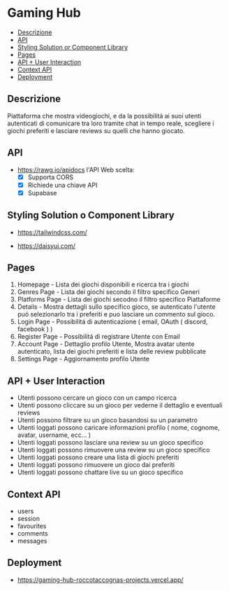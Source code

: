 # Gaming Hub

- [Descrizione](#descrizione)
- [API](#api)
- [Styling Solution or Component Library](#styling-solution-or-component-library)
- [Pages](#pages)
- [API + User Interaction](#api--user-interaction)
- [Context API](#context-api)
- [Deployment](#deployment)

## Descrizione

Piattaforma che mostra videogiochi, e da la possibilitá ai suoi utenti autenticati di comunicare tra loro tramite chat in tempo reale, scegliere i giochi preferiti e lasciare reviews su quelli che hanno giocato.

## API

* https://rawg.io/apidocs
l'API Web scelta:
   * [x] Supporta CORS
   * [x] Richiede una chiave API
   * [x] Supabase

## Styling Solution o Component Library

* https://tailwindcss.com/

* https://daisyui.com/

## Pages

1. Homepage - Lista dei giochi disponibili e ricerca tra i giochi
2. Genres Page - Lista dei giochi secondo il filtro specifico Generi
3. Platforms Page - Lista dei giochi secodno il filtro specifico Piattaforme
4. Details - Mostra dettagli sullo specifico gioco, se autenticato l'utente puó selezionarlo tra i preferiti e puo lasciare un commento sul gioco.
5. Login Page - Possibilitá di autenticazione ( email, OAuth ( discord, facebook ) )
6. Register Page - Possibilitá di registrare Utente con Email
7. Account Page - Dettaglio profilo Utente, Mostra avatar utente autenticato, lista dei giochi preferiti e lista delle review pubblicate
8. Settings Page - Aggiornamento profilo Utente

##  API + User Interaction

-    Utenti possono cercare un gioco con un campo ricerca
-    Utenti possono cliccare su un gioco per vederne il dettaglio e eventuali reviews
-    Utenti possono filtrare su un gioco basandosi su un parametro
-    Utenti loggati possono caricare informazioni profilo ( nome, cognome, avatar, username, ecc... )
-    Utenti loggati possono lasciare una review su un gioco specifico
-    Utenti loggati possono rimuovere una review su un gioco specifico
-    Utenti loggati possono creare una lista di giochi preferiti
-    Utenti loggati possono rimuovere un gioco dai preferiti
-    Utenti loggati possono chattare live su un gioco specifico

## Context API

- users
- session
- favourites
- comments
- messages

## Deployment

* https://gaming-hub-roccotaccognas-projects.vercel.app/
